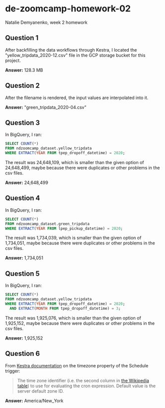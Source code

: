 # de-zoomcamp-homework-02
Natalie Demyanenko, week 2 homework

## Question 1
After backfilling the data workflows through Kestra, I located the "yellow_tripdata_2020-12.csv" file in the GCP storage bucket for this project. 

**Answer:** 128.3 MB
## Question 2
After the filename is rendered, the input values are interpolated into it.

**Answer:** "green_tripdata_2020-04.csv"
## Question 3
In BigQuery, I ran:
```sql
SELECT COUNT(*)
FROM ndzoomcamp_dataset.yellow_tripdata
WHERE EXTRACT(YEAR FROM tpep_dropoff_datetime) = 2020;
```
The result was 24,648,109, which is smaller than the given option of 24,648,499, maybe because there were duplicates or other problems in the csv files.

**Answer:** 24,648,499
## Question 4
In BigQuery, I ran:
```sql
SELECT COUNT(*)
FROM ndzoomcamp_dataset.green_tripdata
WHERE EXTRACT(YEAR FROM lpep_pickup_datetime) = 2020;
```
The result was 1,734,039, which is smaller than the given option of 1,734,051, maybe because there were duplicates or other problems in the csv files.

**Answer:** 1,734,051
## Question 5
In BigQuery, I ran:
```sql
SELECT COUNT(*)
FROM ndzoomcamp_dataset.yellow_tripdata
WHERE EXTRACT(YEAR FROM tpep_dropoff_datetime) = 2020;
  AND EXTRACT(MONTH FROM tpep_dropoff_datetime) = 3;
```
The result was 1,925,076, which is smaller than the given option of 1,925,152, maybe because there were duplicates or other problems in the csv files.

**Answer:** 1,925,152
## Question 6
From [Kestra documentation](https://kestra.io/plugins/core/triggers/io.kestra.plugin.core.trigger.schedule) on the timezone property of the Schedule trigger:

>The time zone identifier (i.e. the second column in [the Wikipedia table](https://en.wikipedia.org/wiki/List_of_tz_database_time_zones)) to use for evaluating the cron expression. Default value is the server default zone ID.

**Answer:** America/New_York 
